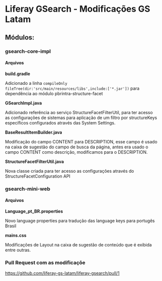 # Liferay GSearch - Modificações GS Latam


## Módulos:

### gsearch-core-impl

####	 Arquivos

**build.gradle**

Adicionado a linha 	<code>compileOnly fileTree(dir:'src/main/resources/libs',include:['*.jar'])</code> para dependência ao módulo pbrintra-structure-facet


**GSearchImpl.java**

Adicionado referência ao serviço StructureFacetFilterUtil, para ter acesso as configurações de sistemas para aplicação de um filtro por structureKeys específicos configurados através das System Settings.

**BaseResultItemBuilder.java**

Modificação do campo CONTENT para DESCRIPTION, esse campo é usado na caixa de sugestão do campo de busca da página, antes era usado o campo CONTENT como descrição, modificamos para o DESCRIPTION.

**StructureFacetFilterUtil.java**

Nova classe criada para ter acesso as configurações através do StructureFacetConfiguration API

### gsearch-mini-web

#### Arquivos

**Language_pt_BR.properties**

Novo language properties para tradução das language keys para portugês Brasil

**mains.css**

Modificações de Layout na caixa de sugestão de conteúdo que é exibida entre outras.

### Pull Request com as modificaçõe

<https://github.com/liferay-gs-latam/liferay-gsearch/pull/1>